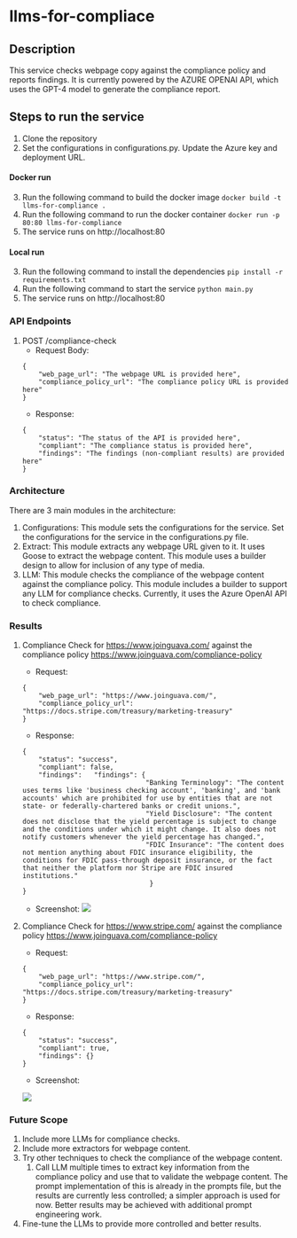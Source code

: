 # llms-for-compliace

## Description
This service checks webpage copy against the compliance policy and reports findings.
It is currently powered by the AZURE OPENAI API, which uses the GPT-4 model to generate the compliance report.

## Steps to run the service
1. Clone the repository
2. Set the configurations in configurations.py. Update the Azure key and deployment URL.

#### Docker run
3. Run the following command to build the docker image
```docker build -t llms-for-compliance .```
4. Run the following command to run the docker container
```docker run -p 80:80 llms-for-compliance```
5. The service runs on http://localhost:80

#### Local run
3. Run the following command to install the dependencies
```pip install -r requirements.txt```
4. Run the following command to start the service
```python main.py```
5. The service runs on http://localhost:80

### API Endpoints
1. POST /compliance-check
    - Request Body: 
    ```
    {
        "web_page_url": "The webpage URL is provided here",
        "compliance_policy_url": "The compliance policy URL is provided here"
    }
    ```
    - Response:
    ```
    {
        "status": "The status of the API is provided here",
        "compliant": "The compliance status is provided here",
        "findings": "The findings (non-compliant results) are provided here"
    }
    ```

### Architecture
There are 3 main modules in the architecture:
1. Configurations: This module sets the configurations for the service. Set the configurations for the service in the configurations.py file.
2. Extract: This module extracts any webpage URL given to it. It uses Goose to extract the webpage content. This module uses a builder design to allow for inclusion of any type of media.
3. LLM: This module checks the compliance of the webpage content against the compliance policy. This module includes a builder to support any LLM for compliance checks. Currently, it uses the Azure OpenAI API to check compliance.

### Results
1. Compliance Check for https://www.joinguava.com/ against the compliance policy https://www.joinguava.com/compliance-policy
    - Request:
    ```
    {
        "web_page_url": "https://www.joinguava.com/",
        "compliance_policy_url": "https://docs.stripe.com/treasury/marketing-treasury"
    }
    ```
    - Response:
    ```
    {
        "status": "success",
        "compliant": false,
        "findings":   "findings": {
                                   "Banking Terminology": "The content uses terms like 'business checking account', 'banking', and 'bank accounts' which are prohibited for use by entities that are not state- or federally-chartered banks or credit unions.",
                                   "Yield Disclosure": "The content does not disclose that the yield percentage is subject to change and the conditions under which it might change. It also does not notify customers whenever the yield percentage has changed.",
                                   "FDIC Insurance": "The content does not mention anything about FDIC insurance eligibility, the conditions for FDIC pass-through deposit insurance, or the fact that neither the platform nor Stripe are FDIC insured institutions."
                                    }
   }
    ```
    - Screenshot:
![](resources/sample_results/joinguava_compliance_check.png)


2. Compliance Check for https://www.stripe.com/ against the compliance policy https://www.joinguava.com/compliance-policy
    - Request:
    ```
    {
        "web_page_url": "https://www.stripe.com/",
        "compliance_policy_url": "https://docs.stripe.com/treasury/marketing-treasury"
    }
    ```
    - Response:
    ```
    {
        "status": "success",
        "compliant": true,
        "findings": {}
    }
    ```
    - Screenshot:
   
   ![](resources/sample_results/stripe_compliance_check.png)

### Future Scope
1. Include more LLMs for compliance checks.
2. Include more extractors for webpage content.
3. Try other techniques to check the compliance of the webpage content.
   1. Call LLM multiple times to extract key information from the compliance policy and use that to validate the webpage content. The prompt implementation of this is already in the prompts file, but the results are currently less controlled; a simpler approach is used for now. Better results may be achieved with additional prompt engineering work.
4. Fine-tune the LLMs to provide more controlled and better results.